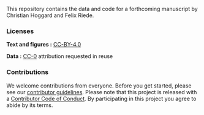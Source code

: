 This repository contains the data and code for a forthcoming manuscript by Christian Hoggard and Felix Riede.

### Licenses

**Text and figures :**  [CC-BY-4.0](http://creativecommons.org/licenses/by/4.0/)

**Data :** [CC-0](http://creativecommons.org/publicdomain/zero/1.0/) attribution requested in reuse

### Contributions

We welcome contributions from everyone. Before you get started, please see our [contributor guidelines](CONTRIBUTING.md). Please note that this project is released with a [Contributor Code of Conduct](CONDUCT.md). By participating in this project you agree to abide by its terms.
